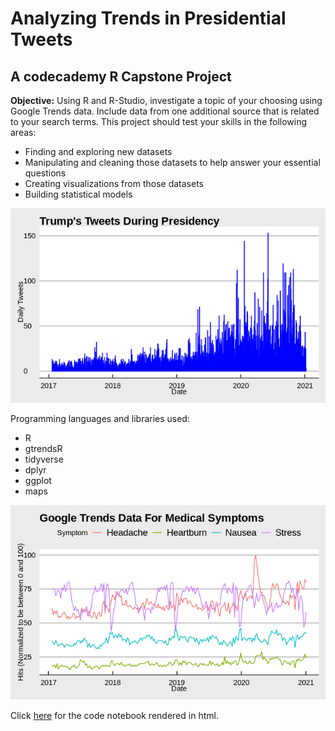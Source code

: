 # Analyzing Trends in Presidential Tweets
## A codecademy R Capstone Project


**Objective:** Using R and R-Studio, investigate a topic of your choosing using Google Trends data. Include data from one additional source that is related to your search terms. This project should test your skills in the following areas:

- Finding and exploring new datasets
- Manipulating and cleaning those datasets to help answer your essential questions
- Creating visualizations from those datasets
- Building statistical models

![trump tweets](./images/trump_tweets.png)

Programming languages and libraries used: 
- R
- gtrendsR
- tidyverse
- dplyr
- ggplot
- maps

![google trends plot](./images/google_trends.png)

Click [here](https://jdg0711.github.io/analyzing_presidential_tweets/capstone_project.nb.html) for the code notebook rendered in html.
